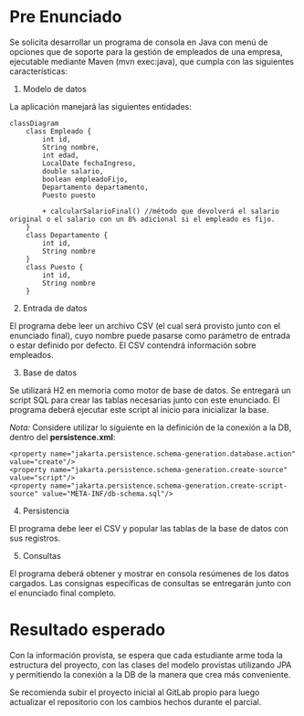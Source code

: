 # Pre Enunciado

Se solicita desarrollar un programa de consola en Java con menú de opciones que de soporte para la gestión de empleados de una empresa, ejecutable mediante Maven (mvn exec:java), que cumpla con las siguientes características:

1. Modelo de datos

La aplicación manejará las siguientes entidades:

```mermaid
classDiagram
    class Empleado {
        int id,
        String nombre,
        int edad,
        LocalDate fechaIngreso,
        double salario,
        boolean empleadoFijo,
        Departamento departamento,
        Puesto puesto

        + calcularSalarioFinal() //método que devolverá el salario original o el salario con un 8% adicional si el empleado es fijo.
    }
    class Departamento {
        int id, 
        String nombre
    }
    class Puesto {
        int id, 
        String nombre
    }
```

2. Entrada de datos

El programa debe leer un archivo CSV (el cual será provisto junto con el enunciado final), cuyo nombre puede pasarse como parámetro de entrada o estar definido por defecto.
El CSV contendrá información sobre empleados.

3. Base de datos

Se utilizará H2 en memoria como motor de base de datos. Se entregará un script SQL para crear las tablas necesarias junto con este enunciado. El programa deberá ejecutar este script al inicio para inicializar la base.

_Nota:_
Considere utilizar lo siguiente en la definición de la conexión a la DB, dentro del __persistence.xml__:
```
<property name="jakarta.persistence.schema-generation.database.action" value="create"/>
<property name="jakarta.persistence.schema-generation.create-source" value="script"/>
<property name="jakarta.persistence.schema-generation.create-script-source" value="META-INF/db-schema.sql"/>
```

4. Persistencia

El programa debe leer el CSV y popular las tablas de la base de datos con sus registros.

5. Consultas

El programa deberá obtener y mostrar en consola resúmenes de los datos cargados.
Las consignas específicas de consultas se entregarán junto con el enunciado final completo.

# Resultado esperado

Con la información provista, se espera que cada estudiante arme toda la estructura del proyecto, con las clases del modelo provistas utilizando JPA y permitiendo la conexión a la DB de la manera que crea más conveniente.

Se recomienda subir el proyecto inicial al GitLab propio para luego actualizar el repositorio con los cambios hechos durante el parcial.